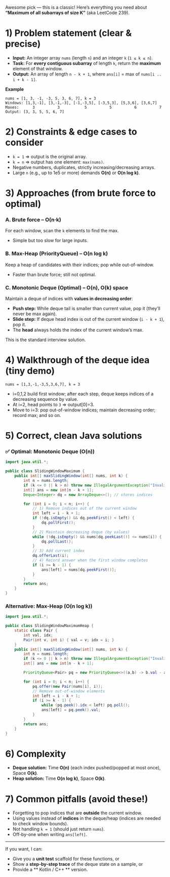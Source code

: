 Awesome pick — this is a classic! Here’s everything you need about **“Maximum of all subarrays of size K”** (aka LeetCode 239).

# 1) Problem statement (clear & precise)

* **Input:** An integer array `nums` (length `n`) and an integer `k` (`1 ≤ k ≤ n`).
* **Task:** For **every contiguous subarray** of length `k`, return the **maximum** element of that window.
* **Output:** An array of length `n - k + 1`, where `ans[i]` = max of `nums[i .. i + k - 1]`.

**Example**

```
nums = [1, 3, -1, -3, 5, 3, 6, 7], k = 3
Windows: [1,3,-1], [3,-1,-3], [-1,-3,5], [-3,5,3], [5,3,6], [3,6,7]
Maxes:      3          3           5          5          6          7
Output: [3, 3, 5, 5, 6, 7]
```

# 2) Constraints & edge cases to consider

* `k = 1` ⇒ output is the original array.
* `k = n` ⇒ output has one element: `max(nums)`.
* Negative numbers, duplicates, strictly increasing/decreasing arrays.
* Large `n` (e.g., up to 1e5 or more) demands **O(n)** or **O(n log k)**.

# 3) Approaches (from brute force to optimal)

### A. Brute force – O(n·k)

For each window, scan the `k` elements to find the max.

* Simple but too slow for large inputs.

### B. Max-Heap (PriorityQueue) – O(n log k)

Keep a heap of candidates with their indices; pop while out-of-window.

* Faster than brute force; still not optimal.

### C. **Monotonic Deque (Optimal) – O(n), O(k) space**

Maintain a deque of indices with **values in decreasing order**:

* **Push step:** While deque tail is smaller than current value, pop it (they’ll never be max again).
* **Slide step:** If deque head index is out of the current window (`i - k + 1`), pop it.
* The **head** always holds the index of the current window’s max.

This is the standard interview solution.

# 4) Walkthrough of the deque idea (tiny demo)

`nums = [1,3,-1,-3,5,3,6,7], k = 3`

* i=0,1,2 build first window; after each step, deque keeps indices of a decreasing sequence by value.
* At i=2, head points to `3` ⇒ output[0]=3.
* Move to i=3: pop out-of-window indices; maintain decreasing order; record max; and so on.

# 5) Correct, clean Java solutions

### ✅ Optimal: Monotonic Deque (O(n))

```java
import java.util.*;

public class SlidingWindowMaximum {
    public int[] maxSlidingWindow(int[] nums, int k) {
        int n = nums.length;
        if (k <= 0 || k > n) throw new IllegalArgumentException("Invalid k");
        int[] ans = new int[n - k + 1];
        Deque<Integer> dq = new ArrayDeque<>(); // stores indices

        for (int i = 0; i < n; i++) {
            // 1) Remove indices out of the current window
            int left = i - k + 1;
            if (!dq.isEmpty() && dq.peekFirst() < left) {
                dq.pollFirst();
            }
            // 2) Maintain decreasing deque (by values)
            while (!dq.isEmpty() && nums[dq.peekLast()] <= nums[i]) {
                dq.pollLast();
            }
            // 3) Add current index
            dq.offerLast(i);
            // 4) Record answer when the first window completes
            if (i >= k - 1) {
                ans[left] = nums[dq.peekFirst()];
            }
        }
        return ans;
    }
}
```

### Alternative: Max-Heap (O(n log k))

```java
import java.util.*;

public class SlidingWindowMaximumHeap {
    static class Pair {
        int val, idx;
        Pair(int v, int i) { val = v; idx = i; }
    }
    public int[] maxSlidingWindow(int[] nums, int k) {
        int n = nums.length;
        if (k <= 0 || k > n) throw new IllegalArgumentException("Invalid k");
        int[] ans = new int[n - k + 1];

        PriorityQueue<Pair> pq = new PriorityQueue<>((a,b) -> b.val - a.val); // max-heap

        for (int i = 0; i < n; i++) {
            pq.offer(new Pair(nums[i], i));
            // Remove out-of-window elements
            int left = i - k + 1;
            if (i >= k - 1) {
                while (pq.peek().idx < left) pq.poll();
                ans[left] = pq.peek().val;
            }
        }
        return ans;
    }
}
```

# 6) Complexity

* **Deque solution:** Time **O(n)** (each index pushed/popped at most once), Space **O(k)**.
* **Heap solution:** Time **O(n log k)**, Space **O(k)**.

# 7) Common pitfalls (avoid these!)

* Forgetting to pop indices that are **outside** the current window.
* Using values instead of **indices** in the deque/heap (indices are needed to check window bounds).
* Not handling `k = 1` (should just return `nums`).
* Off-by-one when writing `ans[left]`.

---

If you want, I can:

* Give you a **unit test** scaffold for these functions, or
* Show a **step-by-step trace** of the deque state on a sample, or
* Provide a ** Kotlin / C++ ** version.
